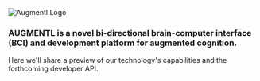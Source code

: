 <img src="https://i.imgur.com/f3MCvwx.png" title="Augmentl Logo" />

### **AUGMENTL** is a novel bi-directional brain-computer interface (BCI) and development platform for augmented cognition.

Here we'll share a preview of our technology's capabilities and the forthcoming developer API.
